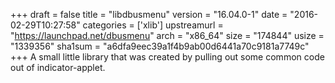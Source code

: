 +++
draft = false
title = "libdbusmenu"
version = "16.04.0-1"
date = "2016-02-29T10:27:58"
categories = ['xlib']
upstreamurl = "https://launchpad.net/dbusmenu"
arch = "x86_64"
size = "174844"
usize = "1339356"
sha1sum = "a6dfa9eec39a1f4b9ab00d6441a70c9181a7749c"
+++
A small little library that was created by pulling out some common code out of indicator-applet.